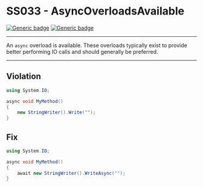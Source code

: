 # SS033 - AsyncOverloadsAvailable

[![Generic badge](https://img.shields.io/badge/Severity-Warning-yellow.svg)](https://shields.io/) [![Generic badge](https://img.shields.io/badge/CodeFix-Yes-green.svg)](https://shields.io/)

---

An `async` overload is available. These overloads typically exist to provide better performing IO calls and should generally be preferred.

---

## Violation
```cs
using System.IO;

async void MyMethod()
{
    new StringWriter().Write("");
}
```

## Fix
```cs
using System.IO;

async void MyMethod()
{
    await new StringWriter().WriteAsync("");
}
```